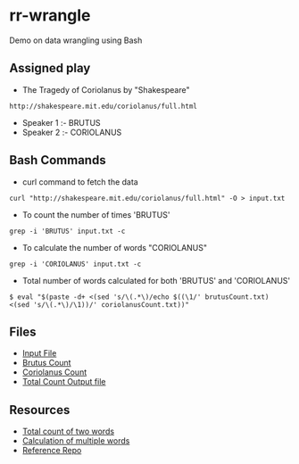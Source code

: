 # rr-wrangle
Demo on data wrangling using Bash

## Assigned play

* The Tragedy of Coriolanus by "Shakespeare"

``` 
http://shakespeare.mit.edu/coriolanus/full.html
```

* Speaker 1 :- BRUTUS
* Speaker 2 :- CORIOLANUS

## Bash Commands
- curl command to fetch the data 
```
curl "http://shakespeare.mit.edu/coriolanus/full.html" -O > input.txt
```
- To count the number of times 'BRUTUS' 
```
grep -i 'BRUTUS' input.txt -c
```
- To calculate the number of words "CORIOLANUS"
```
grep -i 'CORIOLANUS' input.txt -c
```
- Total number of words calculated for both 'BRUTUS' and 'CORIOLANUS'
```
$ eval "$(paste -d+ <(sed 's/\(.*\)/echo $((\1/' brutusCount.txt) <(sed 's/\(.*\)/\1))/' coriolanusCount.txt))"

```

## Files
- [Input File](https://github.com/Rajeshwari-Rudra/rr-wrangle/blob/main/input.txt)
- [Brutus Count](https://github.com/Rajeshwari-Rudra/rr-wrangle/blob/main/brutusCount.txt)
- [Coriolanus Count](https://github.com/Rajeshwari-Rudra/rr-wrangle/blob/main/coriolanusCount.txt)
- [Total Count Output file](https://github.com/Rajeshwari-Rudra/rr-wrangle/blob/main/totalCount.txt)


## Resources
- [Total count of two words](https://unix.stackexchange.com/questions/501486/how-do-i-add-numbers-from-two-txt-files-with-bash)
- [Calculation of multiple words](https://stackoverflow.com/questions/7171891/how-do-i-find-the-count-of-multiple-words-in-a-text-file)
- [Reference Repo](https://github.com/denisecase/shell-data-processing)